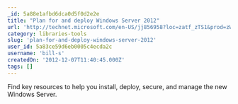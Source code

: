 ```yaml
---
_id: 5a88e1afbd6dca0d5f0d2e2e
title: "Plan for and deploy Windows Server 2012"
url: 'http://technet.microsoft.com/en-US/jj856958?loc=zatf_zTS1&prod=zWS&tech=zCL_zvirt&prog=zOTprog&type=zpage&media=zOTmedia'
category: libraries-tools
slug: 'plan-for-and-deploy-windows-server-2012'
user_id: 5a83ce59d6eb0005c4ecda2c
username: 'bill-s'
createdOn: '2012-12-07T11:40:45.000Z'
tags: []
---
```


Find key resources to help you install, deploy, secure, and manage the new Windows Server.
